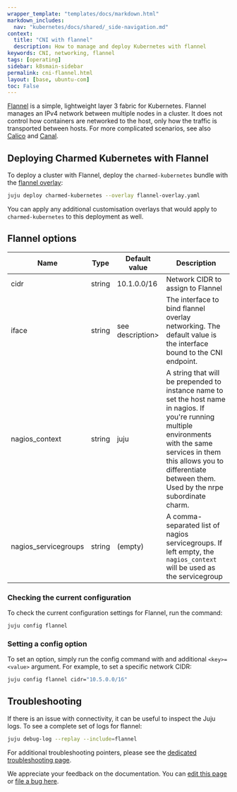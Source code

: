 ```yaml
---
wrapper_template: "templates/docs/markdown.html"
markdown_includes:
  nav: "kubernetes/docs/shared/_side-navigation.md"
context:
  title: "CNI with flannel"
  description: How to manage and deploy Kubernetes with flannel
keywords: CNI, networking, flannel
tags: [operating]
sidebar: k8smain-sidebar
permalink: cni-flannel.html
layout: [base, ubuntu-com]
toc: False
---
```



[Flannel][] is a simple, lightweight layer 3 fabric for Kubernetes. Flannel manages an
IPv4 network between multiple nodes in a cluster. It does not control how containers
are networked to the host, only how the traffic is transported between hosts. For
more complicated scenarios, see also [Calico][] and [Canal][].


## Deploying Charmed Kubernetes with Flannel

To deploy a cluster with Flannel, deploy the `charmed-kubernetes` bundle with the
[flannel overlay][flannel-overlay]:

```bash
juju deploy charmed-kubernetes --overlay flannel-overlay.yaml
```

You can apply any additional customisation overlays that would apply to
`charmed-kubernetes` to this deployment as well.

## Flannel options


| Name                  |  Type     |  Default value | Description  |
|-----------------------|-----------|----------------|--------------|
| cidr                       | string     | 10.1.0.0/16      | Network CIDR to assign to Flannel  |
| iface                      | string     | see description>  |  The interface to bind flannel overlay networking. The default value is the interface bound to the CNI endpoint. |
|  nagios_context |  string |  juju  |  A string that will be prepended to instance name to set the host name in nagios. If you're running multiple environments with the same services in them this allows you to differentiate between them. Used by the nrpe subordinate charm. |
| nagios_servicegroups | string  | (empty)  | A comma-separated list of nagios servicegroups. If left empty, the `nagios_context` will be used as the servicegroup  |

### Checking the current configuration

To check the current configuration settings for Flannel, run the command:

```bash
juju config flannel
```

### Setting a config option

To set an option, simply run the config command with and additional `<key>=<value>` argument. For example, to set a specific network CIDR:

```bash
juju config flannel cidr="10.5.0.0/16"
```

## Troubleshooting

If there is an issue with connectivity, it can be useful to inspect the Juju logs. To
see a complete set of logs for flannel:

```bash
juju debug-log --replay --include=flannel
```

For additional troubleshooting pointers, please see the [dedicated troubleshooting page][troubleshooting].



<!-- LINKS -->

[Flannel]: https://github.com/coreos/flannel
[flannel-overlay]: https://raw.githubusercontent.com/charmed-kubernetes/bundle/main/overlays/flannel-overlay.yaml
[troubleshooting]: /kubernetes/docs/troubleshooting
[quickstart]:  /kubernetes/docs/quickstart
[install-manual]:  /kubernetes/docs/install-manual
[Calico]: /kubernetes/docs/cni-calico
[Canal]: /kubernetes/docs/cni-canal

<!-- FEEDBACK -->
<div class="p-notification--information">
  <div class="p-notification__content">
    <p class="p-notification__message">We appreciate your feedback on the documentation. You can
    <a href="https://github.com/charmed-kubernetes/kubernetes-docs/edit/main/pages/k8s/cni-flannel.md" >edit this page</a>
    or
    <a href="https://github.com/charmed-kubernetes/kubernetes-docs/issues/new" >file a bug here</a>.</p>
  </div>
</div>

